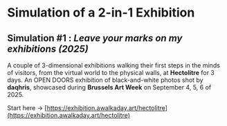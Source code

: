 # Simulation of a 2-in-1 Exhibition 

## Simulation #1 : *Leave your marks on my exhibitions (2025)*   

A couple of 3-dimensional exhibitions walking their first steps in the minds of visitors, from the virtual world to the physical walls, at __Hectolitre__ for 3 days. An OPEN DOORS exhibition of black-and-white photos shot by __daqhris__, showcased during __Brussels Art Week__ on September 4, 5, 6 of 2025. 

Start here → [https://exhibition.awalkaday.art/hectolitre](https://exhibition.awalkaday.art/hectolitre)
